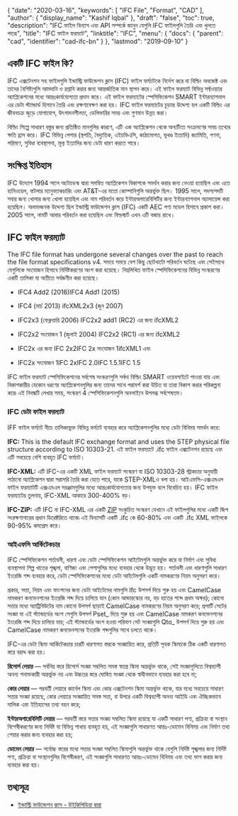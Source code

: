 {
  "date": "2020-03-16",
  "keywords": [
    "IFC File",
    "Format",
    "CAD"
  ],
  "author": {
    "display_name": "Kashif Iqbal"
  },
  "draft": "false",
  "toc": true,
  "description": "IFC ফাইল বিন্যাস এবং API সম্পর্কে জানুন যেগুলি IFC ফাইলগুলি তৈরি এবং খুলতে পারে৷",
  "title": "IFC ফাইল ফরম্যাট",
  "linktitle": "IFC",
  "menu": {
    "docs": {
      "parent": "cad",
      "identifier": "cad-ifc-bn"
    }
  },
  "lastmod": "2019-09-10"
}

## একটি IFC ফাইল কি?

IFC এক্সটেনশন সহ ফাইলগুলি ইন্ডাস্ট্রি ফাউন্ডেশন ক্লাস (IFC) ফাইল ফর্ম্যাটকে নির্দেশ করে যা বিল্ডিং অবজেক্ট এবং তাদের বৈশিষ্ট্যগুলি আমদানি ও রপ্তানি করার জন্য আন্তর্জাতিক মান স্থাপন করে। এই ফাইল ফরম্যাট বিভিন্ন সফ্টওয়্যার অ্যাপ্লিকেশনের মধ্যে আন্তঃকার্যযোগ্যতা প্রদান করে। এই ফাইল ফরম্যাটের স্পেসিফিকেশন SMART ইন্টারন্যাশনাল এর ডেটা স্ট্যান্ডার্ড হিসাবে তৈরি এবং রক্ষণাবেক্ষণ করা হয়। IFC ফাইল ফরম্যাটের চূড়ান্ত উদ্দেশ্য হল একটি বিল্ডিং এর জীবনচক্র জুড়ে যোগাযোগ, উৎপাদনশীলতা, ডেলিভারির সময় এবং গুণমান উন্নত করা।

বিল্ডিং শিল্পে সাধারণ বস্তুর জন্য প্রতিষ্ঠিত মানগুলির কারণে, এটি এক অ্যাপ্লিকেশন থেকে অন্যটিতে সংক্রমণের সময় তথ্যের ক্ষতি হ্রাস করে। IFC বিভিন্ন পেশার (স্থপতি, বৈদ্যুতিক, এইচভিএসি, কাঠামোগত, ভূখণ্ড ইত্যাদি) জ্যামিতি, গণনা, পরিমাণ, সুবিধা ব্যবস্থাপনা, মূল্য ইত্যাদির জন্য ডেটা ধারণ করতে পারে।

## সংক্ষিপ্ত ইতিহাস ##

IFC উদ্যোগ 1994 সালে অটোডেস্ক দ্বারা সমন্বিত অ্যাপ্লিকেশন বিকাশকে সমর্থন করার জন্য নেওয়া হয়েছিল এবং এতে হানিওয়েল, বাটলার ম্যানুফ্যাকচারিং এবং AT&T-এর মতো কোম্পানিগুলি অন্তর্ভুক্ত ছিল। 1995 সালে, সদস্যপদটি সবার জন্য খোলার জন্য খোলা হয়েছিল এবং নাম পরিবর্তন করে ইন্টারঅপারেবিলিটির জন্য ইন্টারন্যাশনাল অ্যালায়েন্স করা হয়েছিল। অলাভজনক উদ্দেশ্য ছিল ইন্ডাস্ট্রি ফাউন্ডেশন ক্লাস (IFC) একটি AEC পণ্য মডেল হিসাবে প্রকাশ করা। 2005 সালে, নামটি আবার পরিবর্তন করা হয়েছিল এবং বিল্ডস্মার্ট এখন এটি বজায় রাখে।

## IFC ফাইল ফরম্যাট ##

The IFC file format has undergone several changes over the past to reach the file format specifications v4. সময়ে সময়ে বেশ কিছু ছোটখাটো পরিবর্তন ঘটেছে এবং সেইসাথে যেগুলিকে সংযোজন হিসাবে নির্দিষ্টকরণের অংশ করা হয়েছে। নিম্নলিখিত ফাইল স্পেসিফিকেশনের বিভিন্ন সংস্করণের একটি তালিকা যা অতীতে সর্বজনীন করা হয়েছে।

* IFC4 Add2 (2016)IFC4 Add1 (2015)

* IFC4 (মার্চ 2013) ifcXML2x3 (জুন 2007)

* IFC2x3 (ফেব্রুয়ারি 2006) IFC2x2 add1 (RC2) এর জন্য ifcXML2

* IFC2x2 সংযোজন 1 (জুলাই 2004) IFC2x2 (RC1) এর জন্য ifcXML2

* IFC2x এর জন্য IFC 2x2IFC 2x সংযোজন 1ifcXML1 এবং

* IFC2x সংযোজন 1IFC 2xIFC 2.0IFC 1.5.1IFC 1.5


IFC ফাইল ফরম্যাট স্পেসিফিকেশনের সর্বশেষ সংস্করণগুলি সর্বদা বিল্ডিং SMART ওয়েবসাইটে পাওয়া যায় এবং বিকাশকারীর যেকোন ধরণের অ্যাপ্লিকেশনগুলির জন্য তাদের সাথে পরামর্শ করা উচিত যা তারা বিকাশ করার পরিকল্পনা করে৷ এই নিবন্ধটি লেখার সময়, সংস্করণ 4 স্পেসিফিকেশনগুলি অনলাইনে উপলব্ধ সর্বশেষতম।

### IFC ডেটা ফাইল ফরম্যাট ###

IFF ফাইল ফর্ম্যাট নীচে তালিকাভুক্ত বিভিন্ন ফর্ম্যাট ব্যবহার করে অ্যাপ্লিকেশনগুলির মধ্যে ডেটা বিনিময় সমর্থন করে:

**IFC:**  This is the default IFC exchange format and uses the STEP physical file structure according to ISO 10303-21. এই ফাইল ফরম্যাটে .ifc ফাইল এক্সটেনশন রয়েছে এবং এটি সবচেয়ে বেশি ব্যবহৃত IFC ফর্ম্যাট।

**IFC-XML:** এটি IFC-এর একটি XML ফাইল ফরম্যাট সংস্করণ যা ISO 10303-28 স্ট্রাকচার অনুযায়ী পাঠানো অ্যাপ্লিকেশন দ্বারা সরাসরি তৈরি করা যেতে পারে, যাকে STEP-XMLও বলা হয়। আইএফসি-এক্সএমএল ফাইল ফরম্যাটটি এক্সএমএল সরঞ্জামগুলির মধ্যে আন্তঃকার্যযোগ্যতার জন্য উপযুক্ত বলে বিবেচিত হয়। IFC ফাইল ফরম্যাটের তুলনায়, IFC-XML আকারে 300-400% বড়।

**IFC-ZIP:** এটি IFC বা IFC-XML এর একটি [ZIP](/compression/zip/) সংকুচিত সংস্করণ যেখানে এই ফাইলগুলির মধ্যে একটি জিপ সংরক্ষণাগারের প্রধান ডিরেক্টরিতে থাকে৷ এই বিন্যাসটি একটি .ifc কে 60-80% এবং একটি .ifc XML ফাইলকে 90-95% কমপ্রেস করে।

### আইএফসি আর্কিটেকচার ###

IFC স্পেসিফিকেশন শর্তাবলী, ধারণা এবং ডেটা স্পেসিফিকেশন আইটেমগুলি অন্তর্ভুক্ত করে যা নির্মাণ এবং সুবিধা ব্যবস্থাপনা শিল্প খাতের শৃঙ্খলা, বাণিজ্য এবং পেশাগুলির মধ্যে ব্যবহার থেকে উদ্ভূত হয়। শর্তাবলী এবং ধারণাগুলি সাধারণ ইংরেজি শব্দ ব্যবহার করে, ডেটা স্পেসিফিকেশনের মধ্যে ডেটা আইটেমগুলি একটি নামকরণের নিয়ম অনুসরণ করে।

প্রকার, সত্তা, নিয়ম এবং ফাংশনের জন্য ডেটা আইটেমের নামগুলি Ifc উপসর্গ দিয়ে শুরু হয় এবং CamelCase নামকরণ কনভেনশনের ইংরেজি শব্দ দিয়ে চালিয়ে যান (কোন আন্ডারস্কোর নয়, বড় হাতের শব্দে প্রথম অক্ষর); কোনো সত্তার মধ্যে অ্যাট্রিবিউটের নাম কোনো উপসর্গ ছাড়াই CamelCase নামকরণের নিয়ম অনুসরণ করে; প্রপার্টি সেটের সংজ্ঞা যা এই স্ট্যান্ডার্ডের অংশ সেগুলি উপসর্গ Pset_ দিয়ে শুরু হয় এবং CamelCase নামকরণ কনভেনশনের ইংরেজি শব্দ দিয়ে চালিয়ে যায়; এই স্ট্যান্ডার্ডের অংশ হওয়া পরিমাণ সেট সংজ্ঞাগুলি Qto_ উপসর্গ দিয়ে শুরু হয় এবং CamelCase নামকরণ কনভেনশনের ইংরেজি শব্দগুলির সাথে চলতে থাকে।

IFC-এর ডেটা স্কিমা আর্কিটেকচার চারটি ধারণাগত স্তরকে সংজ্ঞায়িত করে, প্রতিটি পৃথক স্কিমাকে ঠিক একটি ধারণাগত স্তরে বরাদ্দ করা হয়।

**রিসোর্স লেয়ার** — সর্বনিম্ন স্তরে রিসোর্স সংজ্ঞা সম্বলিত সমস্ত স্বতন্ত্র স্কিমা অন্তর্ভুক্ত থাকে, সেই সংজ্ঞাগুলিতে বিশ্বব্যাপী অনন্য শনাক্তকারী অন্তর্ভুক্ত নয় এবং উচ্চতর স্তরে ঘোষিত সংজ্ঞা থেকে স্বাধীনভাবে ব্যবহার করা হবে না;

**কোর লেয়ার** — পরবর্তী লেয়ারে কার্নেল স্কিমা এবং কোর এক্সটেনশন স্কিমা অন্তর্ভুক্ত থাকে, যার মধ্যে সবচেয়ে সাধারণ সত্তার সংজ্ঞা রয়েছে, কোর লেয়ারে সংজ্ঞায়িত সমস্ত সত্তা, বা উপরে একটি বিশ্বব্যাপী অনন্য আইডি এবং ঐচ্ছিকভাবে মালিক এবং ইতিহাসের তথ্য বহন করে;

**ইন্টারঅপারেবিলিটি লেয়ার** — পরবর্তী স্তরে সত্তার সংজ্ঞা সম্বলিত স্কিমা রয়েছে যা একটি সাধারণ পণ্য, প্রক্রিয়া বা সংস্থান বিশেষীকরণের জন্য নির্দিষ্ট যা বিভিন্ন শাখায় ব্যবহৃত হয়, এই সংজ্ঞাগুলি সাধারণত আন্তঃ-ডোমেন বিনিময় এবং নির্মাণ তথ্য শেয়ার করার জন্য ব্যবহার করা হয়;

**ডোমেন লেয়ার** — সর্বোচ্চ স্তরের মধ্যে সত্তার সংজ্ঞা সম্বলিত স্কিমাগুলি অন্তর্ভুক্ত থাকে যেগুলি নির্দিষ্ট শৃঙ্খলার জন্য নির্দিষ্ট পণ্য, প্রক্রিয়া বা সংস্থানগুলির বিশেষীকরণ, এই সংজ্ঞাগুলি সাধারণত আন্তঃ-ডোমেন বিনিময় এবং তথ্য ভাগ করার জন্য ব্যবহার করা হয়।

## তথ্যসূত্র ##

* [ইন্ডাস্ট্রি ফাউন্ডেশন ক্লাস - উইকিপিডিয়া দ্বারা](https://en.wikipedia.org/wiki/Industry_Foundation_Classes)


